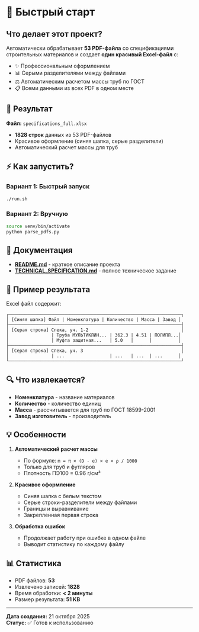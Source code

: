 # 🚀 Быстрый старт

## Что делает этот проект?

Автоматически обрабатывает **53 PDF-файла** со спецификациями строительных материалов и создает **один красивый Excel-файл** с:
- ✨ Профессиональным оформлением
- 📊 Серыми разделителями между файлами
- ⚖️ Автоматическим расчетом массы труб по ГОСТ
- 📋 Всеми данными из всех PDF в одном месте

## 📁 Результат

**Файл:** `specifications_full.xlsx`
- **1828 строк** данных из 53 PDF-файлов
- Красивое оформление (синяя шапка, серые разделители)
- Автоматический расчет массы для труб

## ⚡ Как запустить?

### Вариант 1: Быстрый запуск
```bash
./run.sh
```

### Вариант 2: Вручную
```bash
source venv/bin/activate
python parse_pdfs.py
```

## 📖 Документация

- **[README.md](README.md)** - краткое описание проекта
- **[TECHNICAL_SPECIFICATION.md](TECHNICAL_SPECIFICATION.md)** - полное техническое задание

## 🎯 Пример результата

Excel файл содержит:

```
┌─────────────────────────────────────────────────────────────────┐
│ [Синяя шапка] Файл | Номенклатура | Количество | Масса | Завод │
├─────────────────────────────────────────────────────────────────┤
│ [Серая строка] Спека, уч. 1-2                                   │
│                | Труба МУЛЬТИКЛИН... | 362.3 | 4.51 | ПОЛИПЛ...│
│                | Муфта защитная...   | 5.0   |      |          │
├─────────────────────────────────────────────────────────────────┤
│ [Серая строка] Спека, уч. 3                                     │
│                | ...                 | ...   | ...  | ...      │
└─────────────────────────────────────────────────────────────────┘
```

## 🔍 Что извлекается?

- **Номенклатура** - название материалов
- **Количество** - количество единиц
- **Масса** - рассчитывается для труб по ГОСТ 18599-2001
- **Завод изготовитель** - производитель

## 💡 Особенности

1. **Автоматический расчет массы**
   - По формуле: `m = π × (D - e) × e × ρ / 1000`
   - Только для труб и футляров
   - Плотность ПЭ100 = 0.96 г/см³

2. **Красивое оформление**
   - Синяя шапка с белым текстом
   - Серые строки-разделители между файлами
   - Границы и выравнивание
   - Закрепленная первая строка

3. **Обработка ошибок**
   - Продолжает работу при ошибке в одном файле
   - Выводит статистику по каждому файлу

## 📊 Статистика

- PDF файлов: **53**
- Извлечено записей: **1828**
- Время обработки: **< 2 минуты**
- Размер результата: **51 KB**

---

**Дата создания:** 21 октября 2025  
**Статус:** ✅ Готов к использованию

